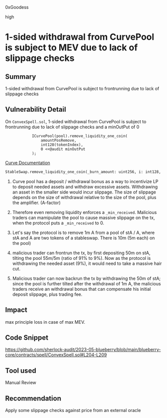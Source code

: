 0xGoodess

high

# 1-sided withdrawal from CurvePool is subject to MEV due to lack of slippage checks

## Summary
1-sided withdrawal from CurvePool is subject to frontrunning due to lack of slippage checks

## Vulnerability Detail

On `ConvexSpell.sol`, 1-sided withdrawal from CurvePool is subject to frontrunning due to lack of slippage checks and a minOutPut of 0

```solidity
            ICurvePool(pool).remove_liquidity_one_coin(
                amountPosRemove,
                int128(tokenIndex),
                0 <<@audit minOutPut
            );
```

[Curve Documentation](https://curve.readthedocs.io/factory-pools.html#StableSwap.remove_liquidity_one_coin)

```md
StableSwap.remove_liquidity_one_coin(_burn_amount: uint256, i: int128, _min_received: uint256, _receiver: address = msg.sender)→ uint256: nonpayable
```

1. Curve pool has a deposit / withdrawal bonus as a way to incentivize LP to deposit needed assets and withdraw excessive assets. Withdrawing an asset in the smaller side would incur slippage. The size of slippage depends on the size of withdrawal relative to the size of the pool, plus the amplifier. (A-factor)

2.  Therefore even removing liquidity enforces a `_min_received`. Malicious traders can mamipulate the pool to cause massive slippage on the tx, when the protocol puts a `_min_received` to 0.

3. Let's say the protocol is to remove 1m A from a pool of stA / A, where stA and A are two tokens of a stableswap. There is 10m (5m each) on the pool)

4. malicious trader can frontrun the tx, by first depositing 50m on stA, tilting the pool 55m/5m (ratio of 91% to 9%). Now as the protocol is withdrawing the needed asset (9%), it would need to take a massive hair cut.

5. Malicious trader can now backrun the tx by withdrawing the 50m of stA; since the pool is further tilted after the withdrawal of 1m A, the malicious traders receive an withdrawal bonus that can compensate his initial deposit slippage, plus trading fee.

## Impact
max principle loss in case of max MEV.

## Code Snippet
https://github.com/sherlock-audit/2023-05-blueberry/blob/main/blueberry-core/contracts/spell/ConvexSpell.sol#L204-L209

## Tool used

Manual Review

## Recommendation
Apply some slippage checks against price from an external oracle